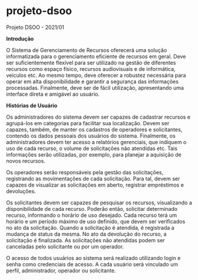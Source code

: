 # projeto-dsoo
Projeto DSOO - 2021/01

**Introdução**

O Sistema de Gerenciamento de Recursos oferecerá uma solução informatizada para o gerenciamento eficiente de recursos em geral. Deve ser suficientemente flexível para ser utilizado na gestão de diferentes recursos como espaço físico, recursos audiovisuais e de informática, veículos etc. Ao mesmo tempo, deve oferecer a robustez necessária para operar em alta disponibilidade e garantir a segurança das informações processadas. Finalmente, deve ser de fácil utilização, apresentando uma interface direta e amigável ao usuário.

**Histórias de Usuário**

Os administradores do sistema devem ser capazes de cadastrar recursos e agrupá-los em categorias para facilitar sua localização. Devem ser capazes, também, de manter os cadastros de operadores e solicitantes, contendo os dados pessoais dos usuários do sistema. Finalmente, os administradores devem ter acesso a relatórios gerenciais, que indiquem o uso de cada recurso, o volume de solicitações não atendidas etc. Tais informações serão utilizadas, por exemplo, para planejar a aquisição de novos recursos.

Os operadores serão responsáveis pela gestão das solicitações, registrando as movimentações de cada solicitação. Para tal, devem ser capazes de visualizar as solicitações em aberto, registrar empréstimos e devoluções.

Os solicitantes devem ser capazes de pesquisar os recursos, visualizando a disponibilidade de cada recurso. Poderão então, solicitar determinado recurso, informando o horário de uso desejado. Cada recurso terá um horário e um período máximo de uso definido, que devem ser verificados no ato da solicitação. Quando a solicitação é atendida, é registrada a mudança de status da mesma. No ato da devolução do recurso, a solicitação é finalizada. As solicitações não atendidas podem ser canceladas pelo solicitante ou por um operador.

O acesso de todos usuários ao sistema será realizado utilizando login e senha como credenciais de acesso. A cada usuário será vinculado um perfil, administrador, operador ou solicitante.

